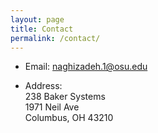 ```yaml
---
layout: page
title: Contact
permalink: /contact/
---
```



- Email: naghizadeh.1@osu.edu

- Address: <br>
238 Baker Systems<br>
1971 Neil Ave<br>
Columbus, OH 43210 


